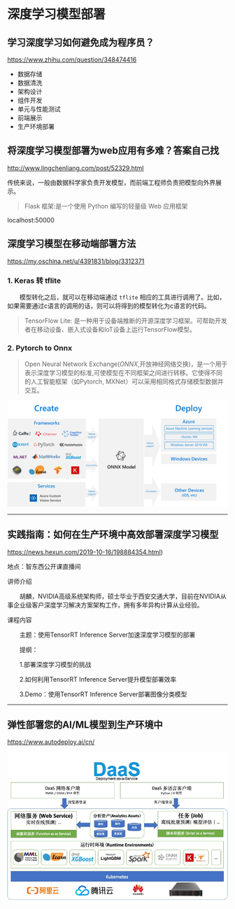 # 深度学习模型部署

## 学习深度学习如何避免成为程序员？

https://www.zhihu.com/question/348474416

- 数据存储
- 数据清洗
- 架构设计
- 组件开发
- 单元与性能测试
- 前端展示
- 生产环境部署







## 将深度学习模型部署为web应用有多难？答案自己找

http://www.lingchenliang.com/post/52329.html

​	传统来说，一般由数据科学家负责开发模型，而前端工程师负责把模型向外界展示。



> Flask 框架:是一个使用 Python 编写的轻量级 Web 应用框架

localhost:50000





## 深度学习模型在移动端部署方法

https://my.oschina.net/u/4391831/blog/3312371

### 1. Keras 转 tflite

　　模型转化之后，就可以在移动端通过 `tflite` 相应的工具进行调用了。比如，如果需要通过c语言的调用的话，则可以将得到的模型转化为c语言的代码。

> TensorFlow Lite: 是一种用于设备端推断的开源深度学习框架。可帮助开发者在移动设备、嵌入式设备和IoT设备上运行TensorFlow模型。

### 2. Pytorch to Onnx

> Open Neural Network Exchange(*ONNX*,开放神经网络交换)，是一个用于表示深度学习模型的标准,可使模型在不同框架之间进行转移。它使得不同的人工智能框架（如Pytorch, MXNet）可以采用相同格式存储模型数据并交互。



![ONNX 流程图，其中显示了训练、转换器和部署](assets/onnx.png)



---

## 实践指南：如何在生产环境中高效部署深度学习模型

https://news.hexun.com/2019-10-16/198884354.html)

地点：智东西公开课直播间

讲师介绍

　　胡麟，NVIDIA高级系统架构师，硕士毕业于西安交通大学，目前在NVIDIA从事企业级客户深度学习解决方案架构工作，拥有多年异构计算从业经验。

课程内容

　　主题：使用TensorRT Inference Server加速深度学习模型的部署

　　提纲：

　　1.部署深度学习模型的挑战

　　2.如何利用TensorRT Inference Server提升模型部署效率

　　3.Demo：使用TensorRT Inference Server部署图像分类模型



---

## 弹性部署您的AI/ML模型到生产环境中

https://www.autodeploy.ai/cn/

![img](assets/daas-design.jpg)

